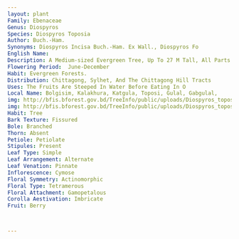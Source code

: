 ```yaml
---
layout: plant
Family: Ebenaceae
Genus: Diospyros
Species: Diospyros Toposia
Author: Buch.-Ham.
Synonyms: Diospyros Incisa Buch.-Ham. Ex Wall., Diospyros Fo
English Name: 
Description: A Medium-sized Evergreen Tree, Up To 27 M Tall, All Parts Glabrous, Bark Black, Rough, With Horizontal Wrinkles, Blaze Reddish-brown. Leaves Small, Alternate, Elliptic-oblong, 5-33 Ã— 2-14 Cm, Base Acute To Rounded, Apex Acuminate, Entire, Shining, Glossy, Glabrous, Midrib Slightly Depressed Above, Prominent Beneath, Lateral Vein Zigzag, Oblique, Petioles 0.6-1.2 Cm Long. Flowers Yellow Or White, 4-merous, Buds Globose, Minutely Tubercled. Calyx Deeply Cut Into 4-tappered, Acute Lobes, Both Side Sericeous. Corolla Lobes 4, Yellowish-white. Male Flowers In 3-5 Flowered Cymes, Axillary, Pedicels C 2 Mm Long, Glabrous, Stamens 18-96, Glabrous. Female Flower Solitary, Pedicels 2-5 Mm Long, Pubescent, Ovary Conical, 8-locular, Style Single, Sericeous, Stigmas 8, Staminodes 12-16, Villous. Fruit A Berry, Globose, 5-10 Cm Across, Yellow When Ripe.
Flowering Period:  June-December
Habit: Evergreen Forests.
Distribution: Chittagong, Sylhet, And The Chittagong Hill Tracts
Uses: The Fruits Are Steeped In Water Before Eating In O
Local Name: Bolgisim, Kalakhura, Katgula, Toposi, Gulal, Gabgulal, 
img: http://bfis.bforest.gov.bd/TreeInfo/public/uploads/Diospyros_toposia.jpg
img: http://bfis.bforest.gov.bd/TreeInfo/public/uploads/Diospyros_toposia1.jpg
Habit: Tree
Bark Texture: Fissured
Bole: Branched
Thorn: Absent
Petiole: Petiolate
Stipules: Present
Leaf Type: Simple
Leaf Arrangement: Alternate
Leaf Venation: Pinnate
Inflorescence: Cymose
Floral Symmetry: Actinomorphic
Floral Type: Tetramerous
Floral Attachment: Gamopetalous
Corolla Aestivation: Imbricate
Fruit: Berry



---
```


